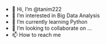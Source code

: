 - 👋 Hi, I’m @tanim222
- 👀 I’m interested in Big Data Analysis
- 🌱 I’m currently learning Python
- 💞️ I’m looking to collaborate on ...
- 📫 How to reach me 

<!---
tanim222/tanim222 is a ✨ special ✨ repository because its `README.md` (this file) appears on your GitHub profile.
You can click the Preview link to take a look at your changes.
--->
